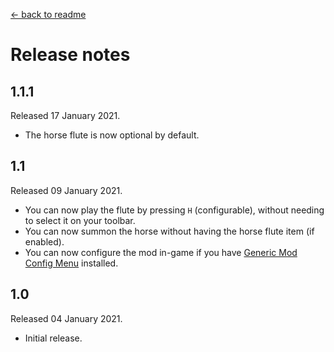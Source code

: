 [← back to readme](README.md)

# Release notes
## 1.1.1
Released 17 January 2021.

* The horse flute is now optional by default.

## 1.1
Released 09 January 2021.

* You can now play the flute by pressing `H` (configurable), without needing to select it on your toolbar.
* You can now summon the horse without having the horse flute item (if enabled).
* You can now configure the mod in-game if you have [Generic Mod Config Menu](https://www.nexusmods.com/stardewvalley/mods/5098) installed.

## 1.0
Released 04 January 2021.

* Initial release.
